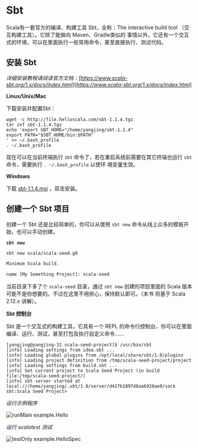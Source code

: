 # Sbt


Scala有一套官方的编译、构建工具 Sbt，全称：The interactive build tool （交互构建工具）。它除了能做向 Maven、Gradle类似的
事情以外，它还有一个交互式的环境，可以在里面执行一些常用命令，甚至直接执行、测试代码。

## 安装 Sbt

*详细安装教程请阅读官方文档：[https://www.scala-sbt.org/1.x/docs/index.html](https://www.scala-sbt.org/1.x/docs/index.html)*

**Linux/Unix/Mac**

下载安装并配置Sbt：

```
wget -c http://file.helloscala.com/sbt-1.1.4.tgz
tar zxf sbt-1.1.4.tgz
echo 'export SBT_HOME="/home/yangjing/sbt-1.1.4"
export PATH="$SBT_HOME/bin:$PATH"
' >> ~/.bash_profile
. ~/.bash_profile
```

现在可以在当前终端执行 `sbt` 命令了，若在重启系统前需要在其它终端也运行 `sbt` 命令，需要执行 `. ~/.bash_profile` 以使环
境变量生效。

**Windows**

下载 [sbt-1.1.4.msi](http://file.helloscala.com/sbt-1.1.4.msi) ，双击安装。

## 创建一个 Sbt 项目

创建一个 Sbt 还是比较简单的，你可以从使用 `sbt new` 命令从线上众多的模板开始，也可以手动创建。

**`sbt new`**

```bash
sbt new scala/scala-seed.g8

Minimum Scala build. 

name [My Something Project]: scala-seed

```

当前目录下多了个 `scala-seed` 目录，通过 `sbt new` 创建的项目里面的 Scala 版本可能不是你想要的。不过在这里不用担心，保持默认即可。（本书
将基于 Scala 2.12.x 讲解）。

**Sbt 控制台**

Sbt 是一个交互式的构建工具，它具有一个 REPL 的命令行控制台，你可以在里面编译、运行、测试，甚至打包及执行自定义命令……

```
[yangjing@yangjing-31 scala-seed-project]$ /usr/bin/sbt
[info] Loading settings from idea.sbt ...
[info] Loading global plugins from /opt/local/share/sbt/1.0/plugins
[info] Loading project definition from /tmp/scala-seed-project/project
[info] Loading settings from build.sbt ...
[info] Set current project to Scala Seed Project (in build file:/tmp/scala-seed-project/)
[info] sbt server started at local:///home/yangjing/.sbt/1.0/server/d42fb1897d8aa6920ae0/sock
sbt:Scala Seed Project>
```

*运行示例程序*

![runMain example.Hello](.../01.1.runMain.png)

*运行 scalatest 测试*

![testOnly example.HelloSpec](.../01.1.testOnly.png)
